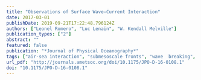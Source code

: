 ```yaml
---
title: "Observations of Surface Wave–Current Interaction"
date: 2017-03-01
publishDate: 2019-09-21T17:22:48.796124Z
authors: ["Leonel Romero", "Luc Lenain", "W. Kendall Melville"]
publication_types: ["2"]
abstract: ""
featured: false
publication: "*Journal of Physical Oceanography*"
tags: ["air-sea interaction", "submesoscale fronts", "wave  breaking", "wave-current interaction"]
url_pdf: "http://journals.ametsoc.org/doi/10.1175/JPO-D-16-0108.1"
doi: "10.1175/JPO-D-16-0108.1"
---
```


